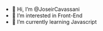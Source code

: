 - 👋 Hi, I’m @JoseirCavassani
- 👀 I’m interested in Front-End
- 🌱 I’m currently learning Javascript
<!---
JoseirCavassani/JoseirCavassani is a ✨ special ✨ repository because its `README.md` (this file) appears on your GitHub profile.
You can click the Preview link to take a look at your changes.
--->
